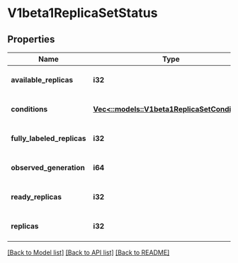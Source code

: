 # V1beta1ReplicaSetStatus

## Properties
Name | Type | Description | Notes
------------ | ------------- | ------------- | -------------
**available_replicas** | **i32** | The number of available replicas (ready for at least minReadySeconds) for this replica set. | [optional] [default to null]
**conditions** | [**Vec<::models::V1beta1ReplicaSetCondition>**](v1beta1.ReplicaSetCondition.md) | Represents the latest available observations of a replica set&#39;s current state. | [optional] [default to null]
**fully_labeled_replicas** | **i32** | The number of pods that have labels matching the labels of the pod template of the replicaset. | [optional] [default to null]
**observed_generation** | **i64** | ObservedGeneration reflects the generation of the most recently observed ReplicaSet. | [optional] [default to null]
**ready_replicas** | **i32** | The number of ready replicas for this replica set. | [optional] [default to null]
**replicas** | **i32** | Replicas is the most recently oberved number of replicas. More info: https://kubernetes.io/docs/concepts/workloads/controllers/replicationcontroller/#what-is-a-replicationcontroller | [default to null]

[[Back to Model list]](../README.md#documentation-for-models) [[Back to API list]](../README.md#documentation-for-api-endpoints) [[Back to README]](../README.md)


